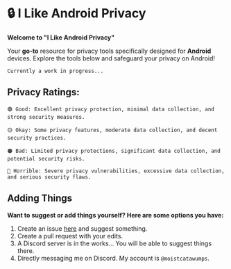 # **🔒 I Like Android Privacy**
**Welcome to "I Like Android Privacy"**

Your **go-to** resource for privacy tools specifically designed for **Android** devices. Explore the tools below and safeguard your privacy on Android!

`Currently a work in progress...`

## Privacy Ratings:
```
🟢 Good: Excellent privacy protection, minimal data collection, and strong security measures.

🟡 Okay: Some privacy features, moderate data collection, and decent security practices.

🟠 Bad: Limited privacy protections, significant data collection, and potential security risks.

🔴 Horrible: Severe privacy vulnerabilities, excessive data collection, and serious security flaws.
```
## Adding Things

**Want to suggest or add things yourself? Here are some options you have:**

1. Create an issue [here](https://github.com/MoistCatawumpus/i-like-android-privacy/issues) and suggest something.
2. Create a pull request with your edits.
3. A Discord server is in the works... You will be able to suggest things there.
4. Directly messaging me on Discord. My account is `@moistcatawumps`.
